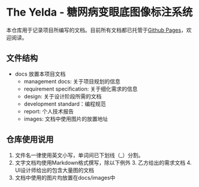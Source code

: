 # The Yelda - 糖网病变眼底图像标注系统

本仓库用于记录项目所编写的文档。目前所有文档都已托管于[Github Pages](https://theyelda.github.io/Dashboard/)，欢迎阅读。

## 文件结构
* docs 放置本项目文档
	* management docs: 关于项目规划的信息
	* requirement specification: 关于细化需求的信息
	* design: 关于设计阶段所需的文档
	* development standard：编程规范
	* report: 个人技术报告
	* images: 文档中使用图片的放置地址

## 仓库使用说用

1. 文件名一律使用英文小写，单词间已下划线（_）分割。
2. 文字文档均使用Markdown格式撰写，除以下例外
	3. 乙方给出的需求文档
	4. UI设计师给出的包含大量图的文档
5. 文档中使用的图片均放置在docs/images中



